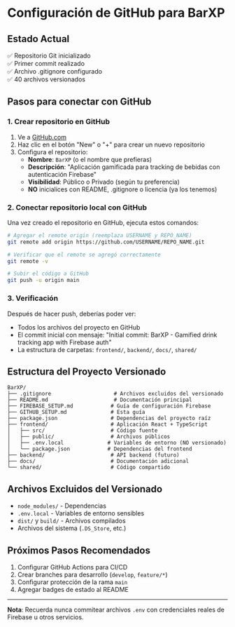 # Configuración de GitHub para BarXP

## Estado Actual
✅ Repositorio Git inicializado  
✅ Primer commit realizado  
✅ Archivo .gitignore configurado  
✅ 40 archivos versionados  

## Pasos para conectar con GitHub

### 1. Crear repositorio en GitHub
1. Ve a [GitHub.com](https://github.com)
2. Haz clic en el botón "New" o "+" para crear un nuevo repositorio
3. Configura el repositorio:
   - **Nombre**: `BarXP` (o el nombre que prefieras)
   - **Descripción**: "Aplicación gamificada para tracking de bebidas con autenticación Firebase"
   - **Visibilidad**: Público o Privado (según tu preferencia)
   - **NO** inicialices con README, .gitignore o licencia (ya los tenemos)

### 2. Conectar repositorio local con GitHub
Una vez creado el repositorio en GitHub, ejecuta estos comandos:

```bash
# Agregar el remote origin (reemplaza USERNAME y REPO_NAME)
git remote add origin https://github.com/USERNAME/REPO_NAME.git

# Verificar que el remote se agregó correctamente
git remote -v

# Subir el código a GitHub
git push -u origin main
```

### 3. Verificación
Después de hacer push, deberías poder ver:
- Todos los archivos del proyecto en GitHub
- El commit inicial con mensaje: "Initial commit: BarXP - Gamified drink tracking app with Firebase auth"
- La estructura de carpetas: `frontend/`, `backend/`, `docs/`, `shared/`

## Estructura del Proyecto Versionado

```
BarXP/
├── .gitignore                    # Archivos excluidos del versionado
├── README.md                     # Documentación principal
├── FIREBASE_SETUP.md            # Guía de configuración Firebase
├── GITHUB_SETUP.md              # Esta guía
├── package.json                 # Dependencias del proyecto raíz
├── frontend/                    # Aplicación React + TypeScript
│   ├── src/                     # Código fuente
│   ├── public/                  # Archivos públicos
│   ├── .env.local              # Variables de entorno (NO versionado)
│   └── package.json            # Dependencias del frontend
├── backend/                     # API backend (futuro)
├── docs/                        # Documentación adicional
└── shared/                      # Código compartido
```

## Archivos Excluidos del Versionado
- `node_modules/` - Dependencias
- `.env.local` - Variables de entorno sensibles
- `dist/` y `build/` - Archivos compilados
- Archivos del sistema (`.DS_Store`, etc.)

## Próximos Pasos Recomendados
1. Configurar GitHub Actions para CI/CD
2. Crear branches para desarrollo (`develop`, `feature/*`)
3. Configurar protección de la rama `main`
4. Agregar badges de estado al README

---

**Nota**: Recuerda nunca commitear archivos `.env` con credenciales reales de Firebase u otros servicios.